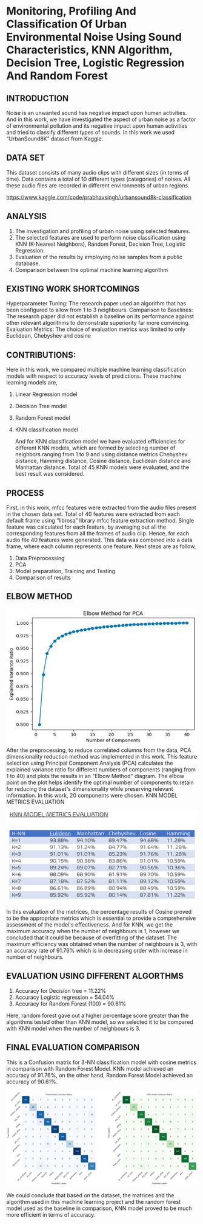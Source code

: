 # Monitoring, Profiling And Classification Of Urban Environmental Noise Using Sound Characteristics, KNN Algorithm, Decision Tree, Logistic Regression And Random Forest

## INTRODUCTION 
Noise is an unwanted sound has negative impact upon human activities. And in this work, we have investigated the aspect of urban noise as a factor of environmental pollution and its negative impact upon human activities and tried to classify different types of sounds. In this work we used “UrbanSound8K” dataset from Kaggle.   

## DATA SET
This dataset consists of many audio clips with different sizes (in terms of time). Data contains a total of 10 different types (categories) of noises. All these audio files are recorded in different environments of urban regions.  

https://www.kaggle.com/code/prabhavsingh/urbansound8k-classification

## ANALYSIS 
1.	The investigation and profiling of urban noise using selected features.  
2.	The selected features are used to perform noise classification using KNN (K-Nearest Neighbors), Random Forest, Decision Tree, Logistic Regression.  
3.	Evaluation of the results by employing noise samples from a public database.  
4.	Comparison between the optimal machine learning algorithm
   
## EXISTING WORK SHORTCOMINGS
Hyperparameter Tuning: The research paper used an algorithm that has been configured to allow from 1 to 3 neighbours. Comparison to Baselines: The research paper did not establish a baseline on its performance against other relevant algorithms to demonstrate superiority far more convincing. Evaluation Metrics: The choice of evaluation metrics was limited to only Euclidean, Chebyshev and cosine   

## CONTRIBUTIONS:  
Here in this work, we compared multiple machine learning classification models with respect to accuracy levels of predictions. These machine learning models are,   

1.	Linear Regression model
2.	Decision Tree model
3.	Random Forest model
4.	KNN classification model
   
 	And for KNN classification model we have evaluated efficiencies for different KNN models, which are formed by selecting number of neighbors ranging from 1 to 9 and using distance metrics Chebyshev distance, Hamming distance, Cosine distance, Euclidean distance and Manhattan distance. Total of 45 KNN models were evaluated, and the best result was considered.  

## PROCESS
First, in this work, mfcc features were extracted from the audio files present in the chosen data set. Total of 40 features were extracted from each default frame using “librosa” library mfcc feature extraction method. Single feature was calculated for each feature, by averaging out all the corresponding features from all the frames of audio clip. Hence, for each audio file 40 features were generated.
This data was combined into a data frame, where each column represents one feature. Next steps are as follow,  
1.	Data Preprocessing
2.	PCA
3.	Model preparation, Training and Testing
4.	Comparison of results

## ELBOW METHOD
![PCA](https://github.com/balajiabcd/Urban_sound_classification/blob/main/static/images/PCA.jpg)  
After the preprocessing, to reduce correlated columns from the data, PCA dimensionality reduction method was implemented in this work. This feature selection using Principal Component Analysis (PCA) calculates the explained variance ratio for different numbers of components (ranging from 1 to 40) and plots the results in an "Elbow Method" diagram. The elbow point on the plot helps identify the optimal number of components to retain for reducing the dataset's dimensionality while preserving relevant information. In this work, 20 components were chosen.
KNN MODEL METRICS EVALUATION
 
![Knn_table](https://github.com/balajiabcd/Urban_sound_classification/blob/main/static/images/knn_model_evaluation.png)  

In this evaluation of the metrices, the percentage results of Cosine proved to be the appropriate metrics which is essential to provide a comprehensive assessment of the model's effectiveness. And for KNN, we get the maximum accuracy when the number of neighbours is 1, however we concluded that it could be because of overfitting of the dataset. The maximum efficiency was obtained when the number of neighbours is 3, with an accuracy rate of 91.76% which is in decreasing order with increase in number of neighbours.  

## EVALUATION USING DIFFERENT ALGORTHMS 
1.	Accuracy for Decision tree = 11.22%
2.	Accuracy Logistic regression = 54.04%
3.	Accuracy for Random Forest (100) = 90.61%
   
Here, random forest gave out a higher percentage score greater than the algorithms tested other than KNN model, so we selected it to be compared with KNN model when the number of neighbours is 3.  

## FINAL EVALUATION COMPARISON 
This is a Confusion matrix for 3-NN classification model with cosine metrics in comparison with Random Forest Model. KNN model achieved an accuracy of 91.76%, on the other hand, Random Forest Model achieved an accuracy of 90.61%.   

![heatmap](https://github.com/balajiabcd/Urban_sound_classification/blob/main/static/images/heatmap.jpg)

We could conclude that based on the dataset, the matrices and the algorithm used in this machine learning project and the random forest model used as the baseline in comparison, KNN model proved to be much more efficient in terms of accuracy.




